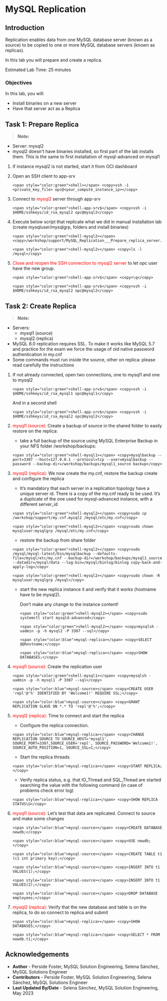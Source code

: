 # MySQL Replication

## Introduction

Replication enables data from one MySQL database server (known as a source) to be copied to one or more MySQL database servers (known as replicas). 

In this lab you will prepare and create a replica.

Estimated Lab Time: 25 minutes

### Objectives
In this lab, you will:
* Install binaries on a new server
* Have that server act as a Replica


## Task 1: Prepare Replica

> **Note:**
 * Server: mysql2
 * mysql2 doesn't have binaries installed, so first part of the lab installs them. This is the same to first installation of mysql-advanced on mysql1

1. If instance mysql2 is not started, start it from OCI dashboard

2. Open an SSH client to app-srv
    ```
    <span style="color:green">shell></span> <copy>ssh -i <private_key_file> opc@<your_compute_instance_ip></copy>
    ```

3. Connect to <span style="color:red">mysql2</span> server through app-srv
    ```
    <span style="color:green">shell-app-srv$</span> <copy>ssh -i $HOME/sshkeys/id_rsa_mysql2 opc@mysql2</copy>
    ```

4. Execute below script that replicate what we did in manual installation lab (create mysqluser/mysqlgrp, folders and install binaries)
    ```
    <span style="color:green">shell-mysql2></span> <copy>/workshop/support/MySQL_Replication___Prepare_replica_server.sh</copy>
    ```
    ```
    <span style="color:green">shell-mysql2></span> <copy>ls -l /mysql</copy>
    ```

5. <span style="color:red">Close and reopen the SSH connection to mysql2 server</span> to let opc user have the new group.
    ```
    <span style="color:green">shell-app-srv$</span> <copy>\q</copy>
    ```
    ```
    <span style="color:green">shell-app-srv$</span> <copy>ssh -i $HOME/sshkeys/id_rsa_mysql2 opc@mysql2</copy>
    ```

## Task 2: Create Replica
> **Note:**
 * Servers: 
    * mysql1 (source)
    * mysql2 (replica)
 * MySQL 8.0 replication requires SSL. To make it works like MySQL 5.7 and practice for the exam we force the usage of old native password authentication in my.cnf
 * Some commands must run inside the source, other on replica: please read carefully the instructions

1. If not already connected, open two connections, one to mysql1 and one to mysql2
    ```
    <span style="color:green">shell-app-srv$</span> <copy>ssh -i $HOME/sshkeys/id_rsa_mysql1 opc@mysql1</copy>
    ```

    And in a second shell
    ```
    <span style="color:green">shell-app-srv$</span> <copy>ssh -i $HOME/sshkeys/id_rsa_mysql2 opc@mysql2</copy>
    ```

2. <span style="color:red">mysql1 (source):</span> Create a backup of source in the shared folder to easily restore on the replica:
    * take a full backup of the source using MySQL Enterprise Backup in your NFS folder /workshop/backups:
    ```
    <span style="color:green">shell-mysql1></span> <copy>mysqlbackup --port=3307 --host=127.0.0.1 --protocol=tcp --user=mysqlbackup --password --backup-dir=/workshop/backups/mysql1_source backup</copy>
    ```

3. <span style="color:red">mysql2 (replica):</span> We now create the my.cnf, restore the backup create and configure the replica
    * It’s mandatory that each server in a replication topology have a unique server id. There is a copy of the my.cnf ready to be used. It’s a duplicate of the one used for mysql-advanced instance, with a different server_id
    ```
    <span style="color:green">shell-mysql2></span> <copy>sudo cp /workshop/support/my.cnf.mysql2 /mysql/etc/my.cnf</copy>
    ```
    ```
    <span style="color:green">shell-mysql2></span> <copy>sudo chown mysqluser:mysqlgrp /mysql/etc/my.cnf</copy>
    ```
    * restore the backup from share folder
    ```
    <span style="color:green">shell-mysql2></span> <copy>sudo /mysql/mysql-latest/bin/mysqlbackup --defaults-file=/mysql/etc/my.cnf --backup-dir=/workshop/backups/mysql1_source --datadir=/mysql/data --log-bin=/mysql/binlog/binlog copy-back-and-apply-log</copy>
    ```
    ```
    <span style="color:green">shell-mysql2></span> <copy>sudo chown -R mysqluser:mysqlgrp /mysql</copy>
    ```

    * start the new replica instance it and verify that it works (hostname have to be mysql2).
    
        Don’t make any change to the instance content!
        ```
        <span style="color:green">shell-mysql2></span> <copy>sudo systemctl start mysqld-advanced</copy>
        ```
        ```
        <span style="color:green">shell-mysql2></span> <copy>mysqlsh -uadmin -p -h mysql2 -P 3307 --sql</copy>
        ```
        ```
        <span style="color:blue">mysql-replica></span> <copy>SELECT @@hostname;</copy>
        ```
        ```
        <span style="color:blue">mysql-replica></span> <copy>SHOW DATABASES;</copy>
        ```

4. <span style="color:red">mysql1 (source):</span> Create the replication user
    ```
    <span style="color:green">shell-mysql1></span> <copy>mysqlsh -uadmin -p -h mysql1 -P 3307 --sql</copy>
    ```
    ```
    <span style="color:blue">mysql-source></span> <copy>CREATE USER 'repl'@'%' IDENTIFIED BY 'Welcome1!' REQUIRE SSL;</copy>
    ```
    ```
    <span style="color:blue">mysql-source></span> <copy>GRANT REPLICATION SLAVE ON *.* TO 'repl'@'%';</copy>
    ```

5. <span style="color:red">mysql2 (replica):</span> Time to connect and start the replica
    * Configure the replica connection.
    ```
    <span style="color:blue">mysql-replica></span> <copy>CHANGE REPLICATION SOURCE TO SOURCE_HOST='mysql1', SOURCE_PORT=3307,SOURCE_USER='repl', SOURCE_PASSWORD='Welcome1!', SOURCE_AUTO_POSITION=1, SOURCE_SSL=1;</copy>
    ```

    * Start the replica threads
    ```
    <span style="color:blue">mysql-replica></span> <copy>START REPLICA;</copy>
    ```

    * Verify replica status, e.g. that IO\_Thread and SQL\_Thread are started searching the value with the following command (in case of problems check error log)
    ```
    <span style="color:blue">mysql-replica></span> <copy>SHOW REPLICA STATUS\G</copy>
    ```

6. <span style="color:red">mysql1 (source):</span> Let’s test that data are replicated. Connect to source and make some changes
    ```
    <span style="color:blue">mysql-source></span> <copy>CREATE DATABASE newdb;</copy>
    ```
    ```
    <span style="color:blue">mysql-source></span> <copy>USE newdb;</copy>
    ```
    ```
    <span style="color:blue">mysql-source></span> <copy>CREATE TABLE t1 (c1 int primary key);</copy>
    ```
    ```
    <span style="color:blue">mysql-source></span> <copy>INSERT INTO t1 VALUES(1);</copy>
    ```
    ```
    <span style="color:blue">mysql-source></span> <copy>INSERT INTO t1 VALUES(2);</copy>
    ```
    ```
    <span style="color:blue">mysql-source></span> <copy>DROP DATABASE employees;</copy>
    ```

7. <span style="color:red">mysql2 (replica):</span> Verify that the new database and table is on the replica, to do so connect to replica and submit
    ```
    <span style="color:blue">mysql-replica></span> <copy>SHOW DATABASES;</copy>
    ```
    ```
    <span style="color:blue">mysql-replica></span> <copy>SELECT * FROM newdb.t1;</copy>
    ```

## Acknowledgements
* **Author** - Perside Foster, MySQL Solution Engineering, Selena Sánchez, MySQL Solutions Engineer
* **Contributors** -  Perside Foster, MySQL Solution Engineering, Selena Sánchez, MySQL Solutions Engineer
* **Last Updated By/Date** - Selena Sánchez, MySQL Solution Engineering, May 2023

